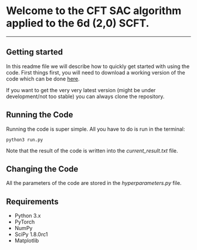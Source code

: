 # Welcome to the CFT SAC algorithm applied to the 6d (2,0) SCFT.
---

## Getting started

In this readme file we will describe how to quickly get started with using the
code. First things first, you will need to download a working version of the
code which can be done [here](https://github.com/Paul-Richmond/cft_sac_6d).

If you want to get the very very latest version (might be under development/not
too stable) you can always clone the repository.

## Running the Code

Running the code is super simple. All you have to do is run in the terminal:

`python3 run.py`

Note that the result of the code is written into the *current_result.txt* file.

## Changing the Code

All the parameters of the code are stored in the *hyperparameters.py* file.


## Requirements

- Python 3.x
- PyTorch
- NumPy
- SciPy 1.8.0rc1
- Matplotlib
